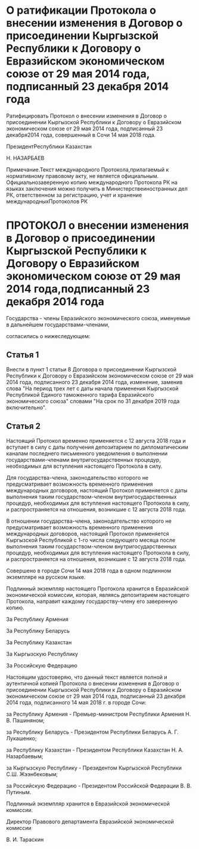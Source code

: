 # О ратификации Протокола о внесении изменения в Договор о присоединении Кыргызской Республики к Договору о Евразийском экономическом союзе от 29 мая 2014 года,  подписанный 23 декабря 2014 года

Ратифицировать Протокол о внесении изменения в Договор о присоединении Кыргызской Республики к Договору о Евразийском экономическом союзе от 29 мая 2014 года, подписанный 23 декабря2014 года, совершенный в Сочи 14 мая 2018 года.

ПрезидентРеспублики Казахстан

Н. НАЗАРБАЕВ

Примечание.Текст международного Протокола,прилагаемый к нормативному правовому акту, не является официальным. Официальнозаверенную копию международного Протокола РК на языках заключения можно получить в Министерствеиностранных дел РК, ответственном за регистрацию, учет и хранение международныхПротоколов РК

# ПРОТОКОЛ о внесении изменения в Договор о присоединении Кыргызской Республики к Договору о Евразийском экономическом союзе от 29 мая 2014 года,подписанный 23 декабря 2014 года

Государства - члены Евразийского экономического союза, именуемые в дальнейшем государствами-членами,

согласились о нижеследующем:

## Статья 1

Внести в пункт 1 статьи 8 Договора о присоединении Кыргызской Республики к Договору о Евразийском экономическом союзе от 29 мая 2014 года, подписанного 23 декабря 2014 года, изменение, заменив слова "На период трех лет с даты начала применения Кыргызской Республикой Единого таможенного тарифа Евразийского экономического союза" словами "На срок по 31 декабря 2019 года включительно".

## Статья 2

Настоящий Протокол временно применяется с 12 августа 2018 года и вступает в силу с даты получения депозитарием по дипломатическим каналам последнего письменного уведомления о выполнении государствами-членами внутригосударственных процедур, необходимых для вступления настоящего Протокола в силу.

Для государства-члена, законодательство которого не предусматривает возможность временного применения международных договоров, настоящий Протокол применяется с даты выполнения таким государством-членом внутригосударственных процедур, необходимых для вступления настоящего Протокола в силу, и распространяется на отношения, возникшие с 12 августа 2018 года.

В отношении государства-члена, законодательство которого не предусматривает возможность временного применения международных договоров, настоящий Протокол применяется Кыргызской Республикой с 1-го числа следующего месяца после выполнения таким государством-членом внутригосударственных процедур, необходимых для вступления настоящего Протокола в силу, и распространяется на отношения, возникшие с 12 августа 2018 года.

Совершено в городе Сочи 14 мая 2018 года в одном подлинном экземпляре на русском языке.

Подлинный экземпляр настоящего Протокола хранится в Евразийской экономической комиссии, которая, являясь депозитарием настоящего Протокола, направит каждому государству-члену его заверенную копию.

За Республику Армения

За Республику Беларусь

За Республику Казахстан

За Кыргызскую Республику

За Российскую Федерацию

Настоящим удостоверяю, что данный текст является полной и аутентичной копией Протокола о внесении изменения в Договор о присоединении Кыргызской Республики к Договору о Евразийском экономическом союзе от 29 мая 2014 года, подписанный 23 декабря 2014 года, подписанного 14 мая 2018 г. в городе Сочи:

за Республику Армения - Премьер-министром Республики Армения Н. В. Пашиняном;

за Республику Беларусь - Президентом Республики Беларусь A. Г. Лукашенко;

за Республику Казахстан - Президентом Республики Казахстан Н. А. Назарбаевым;

за Кыргызскую Республику - Президентом Кыргызской Республики С.Ш. Жээнбековым;

за Российскую Федерацию - Президентом Российской Федерации B. В. Путиным.

Подлинный экземпляр хранится в Евразийской экономической комиссии.

Директор Правового департамента Евразийской экономической комиссии

В. И. Тараскин  

